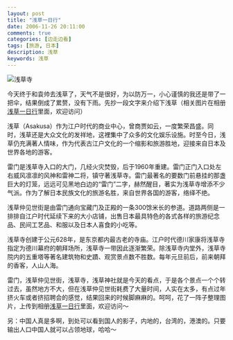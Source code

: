 ```yaml
---
layout: post
title: "浅草一日行"
date: 2006-11-26 20:11:00
comments: true
categories: [边走边看]
tags: [旅游, 日本]
description: 浅草
keywords: 浅草
---
```


![浅草寺]([Imgur](http://i.imgur.com/m9jBXmW.jpg))

今天终于和袁帅去浅草了，天气不是很好，为以防万一，小心谨慎的我还是带了一把伞，结果倒成了累赘，没有下雨。先抄一段文字来介绍下浅草（相关图片在相册[浅草一日行](http://blog.163.com/l_zhaohui/album/#m=1&aid=119808752&p=1)里面，欢迎访问）

浅草（Asakusa）作为江户时代的商业中心，曾商贾如云，一度繁荣昌盛。同时，浅草还是大众文化的发祥地，这裡集中了众多的文化娱乐设施。时至今日，浅草仍充满著人情味，作为代表古江户文化的一个缩影和旅游胜地，迎接来自日本及世界各地的游客。

<!--more-->

雷门是浅草寺入口的大门，几经火灾焚毁，后于1960年重建。雷门正门入口处左右威风凛凛的风神和雷神二将，镇守著浅草寺。雷门最著名的要数门前悬挂的那盏巨大的灯笼，远远可见黑地白边的“雷门”二字，赫然醒目，著实为浅草寺增添不少气派。作为了解日本民族文化的旅游名胜，来自世界各国的游客，络绎不绝。

浅草仲见世街是由雷门通向宝藏门及正殿的一条300馀米长的参道。道路两侧是一排排自江户时代延续下来的大小店铺，出售日本最具特色的各式各样的旅游纪念品、民间工艺品、和服以及日本人喜食的小吃等。

浅草寺创建于公元628年，是东京都内最古老的寺庙。江户时代德川家康将浅草寺指定为德川幕府的朝拜场所，浅草寺一带因此逐渐繁荣。除浅草寺内堂外，浅草寺院内的五重塔等著名建筑物和史蹟、观赏景点数不胜数。每年元旦前后，前来朝拜的香客，人山人海。

雷门，浅草仲见世街，浅草寺，浅草神社就是今天的看点，于是各个景点一个个转过去，虽然地方不大，但在浅草仲见世街耗费了大量时间，人实在太多，有点过年挤火车或者挤招聘会的感觉，结果回来的时候脚麻麻的。呵呵，花了一阵子整理图片，上传到相册[浅草一日行](http://blog.163.com/l_zhaohui/album/#m=1&aid=119808752&p=1)里面，欢迎访问～

另：中国人真是多啊，到处可以看到国人的影子，内地的，台湾的，港澳的。只要输出人口中国人就可以占领地球，哈哈～
